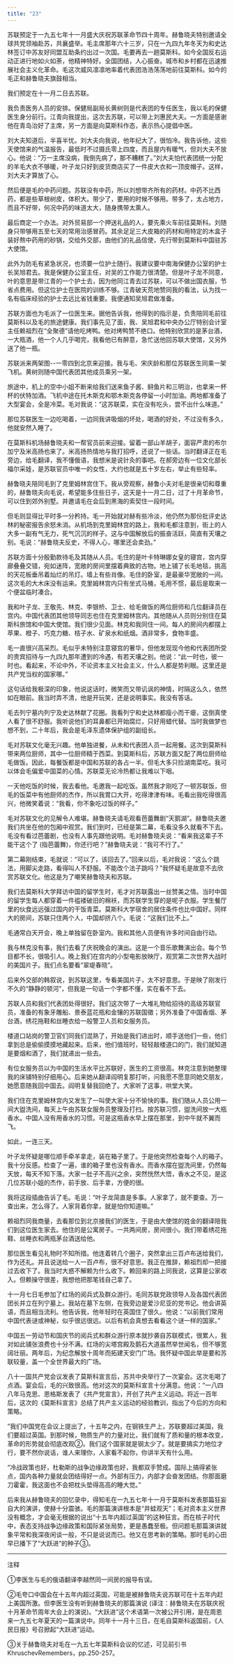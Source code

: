 ```yaml
---
title: "23"
---
```


苏联预定于一九五七年十一月盛大庆祝苏联革命节四十周年。赫鲁晓夫特别邀请全球共党领袖赴苏，共襄盛举。毛主席那年六十三岁，只在一九四九年冬天为和史达林签订中苏友好同盟互助条约出过一次国。毛要再去一趟莫斯科。如今全国反右运动正进行地如火如荼，他精神特好。全国团结，人心振奋。城市和乡村都在迅速推展社会主义化革命。毛这次威风凛凛地率着代表团浩浩荡荡地前往莫斯科。如今的毛正和赫鲁晓夫旗鼓相当。

我们预定在十一月二日去苏联。

我负责医务人员的安排。保健局副局长黄树则是代表团的专任医生，我以毛的保健医生身分前行。江青向我提出，这次去苏联，可以带上刘惠民大夫。一方面是感谢他在青岛治好了主席，另一方面是向莫斯科作态，表示热心提倡中医。

刘大夫知道后，半喜半忧。刘大夫向我说，他年纪大了，很怕冷。我告诉他，这些天使馆来的气温报告，最低时不过摄氏零上四度，而且屋内有暖气，但刘大夫不放心。他说：“万一主席没病，我倒先病了，那不糟糕了。”刘大夫怕代表团统一分配的羊毛大衣不够暖，叶子龙只好到皮货商店买了一件皮大衣和一顶皮帽子。这样，刘大夫才算放了心。

然后便是毛的中药问题。苏联没有中药，所以刘想带齐所有的药材。中药不比西药，都是些草根树皮，体积大。带少了，要用的时候不够用。带多了，太占地方，而且不好带，何况中药的味道太大，随身携带太熏人。

最后商定一个办法。对外贸易部一个押送礼品的人，要先乘火车前往莫斯科。刘随身只带够用五至七天的常用治感冒药。其余足足三大皮箱的药材和用特定的木盒子装好熬中药用的砂锅，交给外交部，由他们的礼品信使，先行带到莫斯科中国驻苏大使馆。

此外为防毛有紧急状况，也须要一位护士随行。我建议要中南海保健办公室的护士长吴旭君去。我是保健办公室主任，对吴的工作能力很清楚。但是叶子龙不同意，叶的意思是带江青的一个护士去，因为他同江青去过苏联，可以不做出国衣服，节省点费用。但这位护士在医院的训练不够。江青破天荒地赞同我的看法，认为找一名有临床经验的护士去远比省钱重要。我便通知吴旭君做准备。

苏联方面也为毛派了一位医生来。据他告诉我，他得到的指示是，负责陪同毛前往莫斯科以及毛的旅途健康。我们事先见了面，我、吴旭君和中央办公厅特别会计室主任赖祖烈在“全聚德”请他吃烤鸭。他对烤鸭赞不绝口。他特别欣赏的是茅台酒，一大瓶酒，他一个人几乎喝完，我看他已有醉意，急忙送他回苏联大使馆，又另外送了他一瓶。

苏联派来两架图--一零四到北京来迎接。我与毛、宋庆龄和那位苏联医生同乘一架飞机。黄树则随中国代表团其他成员乘另一架。

旅途中，机上的空中小姐不断来给我们送来鱼子酱、鲟鱼片和三明治，也拿来一杯杯的伏特加酒。飞机中途在托木斯克和鄂木斯克各停留一小时加油。两地都准备了大型宴会，全是冷菜。毛对我说：“这苏联菜，实在没有吃头，尝不出什么味道。”

那位苏联医生一边吃喝着，一边同我讲吸烟的坏处，喝酒的好处，不过没有多久，他就安然入睡了。

在莫斯科机场赫鲁晓夫和一帮官员前来迎接。留着一部山羊胡子，面容严肃的布尔加宁及米高扬也来了。米高扬热情地与我打招呼，还说了一些话。当时翻译正在毛旁边，给毛翻译，我不懂俄语，我想米是说针灸的事吧。在郝旁边有一位文化部长福尔采娃，是苏联官员中唯一的女性，大约也就是五十岁左右，举止有些轻率。

赫鲁晓夫陪同毛到了克里姆林宫住下。我从旁观察，赫鲁小夫对毛是很亲切和尊重的，赫鲁晓夫向毛说，希望能多住些日子，这天是十一月二日，过了十月革命节，可以住到郊外别墅。并邀请毛在会后到黑海的索契住一段时间。

但毛则显得比平时多一分矜持。毛一开始就对赫有些冷淡，他仍然为那份批评史达林的秘密报告余怒未消。从机场到克里姆林宫的路上，我和毛都注意到，街上的人大多一副有气无力，死气沉沉的样子。这与中国解放后的振奋活跃，简直有天壤之别。毛说：“赫鲁晓夫反史，不得人心，哪里还会卖劲。”

苏联方面十分殷勤款待毛及其随从人员。毛住的是叶卡特琳娜女皇的寝宫，宫内穿廊叠叠交错，宛如迷阵，宽敞的房间里摆着典致的古物。地上铺了长毛地毯，挑高的天花板垂吊着灿烂的吊灯。墙上有些肖像。毛住的卧室，是最豪华宽敞的一间。这次毛的大木床没有运来。克里姆林宫内只有坐式马桶，毛用不惯，最后是取来一个便盆临时凑合。

我和叶子龙、王敬先、林克、李银桥、卫士、给毛做饭的两位厨师和几位翻译员在宫内。中国代表团其他领导同志也住在克里姆林宫内。其他随从人员则分别住在莫斯科旅馆和中国大使馆。我们很少见面。林克和我同住一间。每人的房间内都摆上苹果、橙子、巧克力糖、桔子水、矿泉水和纸烟。酒非常多，食物丰盛。

毛一直很兴高采烈。毛似乎未特别注意寝宫的奢华，但他发现现今他和代表团所受的贵宾招待与一九四九那年遭到的冷遇，有若天壤之别。他说：“此一时也，彼一时也。看起来，不论中外，不论资本主义社会主义，什么人都是势利眼。这里还是共产党当权的国家哪。”

这句话给我极深的印象，他说这话时，微笑而又带讥讽的神情，时隔这么久，依然如在眼前。我当时弄不清，他是开玩笑，还是说明事实。我没有答话。

毛去列宁墓内列宁及史达林献了花圈。我看列宁和史达林都瘦小而干瘪，这倒真使人看了很不舒服。我听说他们的耳鼻都已开始腐烂，只好用蜡代替。当时我做梦也想不到，二十年后，我会是毛泽东遗体保护组的副组长。

毛对苏联文化毫无兴趣。他单独进餐，从未和代表团人员一起用餐。这次到莫斯科带来两位厨师，其中一位厨师精于西菜。到莫斯科后，苏联方面又配了两位厨师给毛做饭。因此，每餐饭都是中国和苏联的各占一半。但毛大多只捡湖南菜吃。我可以体会毛偏爱中国菜的心情。苏联菜无论冷热都让我难以下咽。

一天他吃饭的时候，我去看他。毛邀我一起吃饭。虽然我才刚吃了一顿苏联饭，但毛的饭菜中有他厨师的杰作，所以我胃口大开，吃得津津有味。毛看出我吃得很高兴，他微笑着说：“我看，你不象吃过饭的样子。”

毛对苏联文化的见解令人难堪。赫鲁晓夫请毛观看芭蕾舞剧“天鹅湖”。赫鲁晓夫邀我们共坐在他的包厢中观赏。我们到时，已经是第二幕，毛看没多久就看不下去。毛没有看过芭蕾剧，也没有人事先跟他说明。毛对赫鲁晓夫说：“看来我这辈子不能干这个了 (指芭蕾舞)，你还行吧？”赫鲁晓夫说：“我可不行了。”

第二幕刚结束，毛就说：“可以了，该回去了。”回来以后，毛对我说：“这么个跳法，用脚尖走路，看得叫人不舒服。不能改个法子跳吗？”我怀疑毛是故意不去欣赏苏联文化。他这是为了嘲笑赫鲁晓夫和苏联。

我们去莫斯科大学拜访中国的留学生时，毛才对苏联露出一丝赞美之情。当时中国的留学生每人都穿着一件褴褛破旧的棉袄，而苏联学生穿的是呢子衣服。学生餐厅里的伙食远远强过国内的干饭青菜。莫斯科大学宿舍的居住条件也比中国好。同样大的房间，苏联只住两个人，中国却挤八个。毛说：“这我们比不上。”

毛通常白天开会，晚上单独留在卧室内。我和其他人员便有许多时间自由行动。

我与林克没有事，我们去看了庆祝晚会的演出。这是一个音乐歌舞演出会。每个节目都不长，很吸引人。晚上我们在宫内的小型电影放映厅，观赏第二次世界大战时的美国片子。我们点名要看“翠堤春晓”。

后来外交部的韩叙说，到苏联这里，专看美国片子，太不好意思。于是映了刚发行不久的“静静的顿河”，但我是一句话一个字都不懂，实在看不下去。

苏联人员和我们代表团处得很好。我们这次带了一大堆礼物给招待的高级苏联官员，准备的有象牙雕船、景泰蓝花瓶和金镶的苏联国徵；另外准备了中国香烟、茅台酒，绣花拖鞋和丝睡衣给一般警卫人员和女服务员。

楼道口站岗的警卫官们同我们混熟了，开始是我们进出时，顺手送他们一些，他们拿到总是偷偷摸摸地藏起来。后来，他们值班时，轻轻敲楼道口的门，我们就知道是要烟和酒了，我们就递出一些去。

有位女服务员以为中国的生活水平比苏联好，医生的工资很高。林克注意到她整理我的床铺特别仔细用心。后来她从翻译阎明复那打听，问我愿不愿意同她交朋友，她愿意随我回中国去。阎明复替我回绝了。大家听了这事，哄堂大笑。

我们住在克里姆林宫内又发生了一叫使大家十分不愉快的事。我们随从人员公用一间大盥洗间，每天上午由苏联女服务员整理及打扫。按苏联习惯，盥洗间放一大瓶香水。中国人没有用香水的习惯。可是这瓶香水早上摆在那里，到中午就不翼而飞。

如此，一连三天。

叶子龙怀疑是哪位顺手牵羊拿走，装在箱子里了。于是他突然检查每个人的箱子。我十分反感。检查了一遍，谁的箱子里也没有香水。而香水摆在盥洗间里，仍然每天放，每天不知下落。大家一肚子不高兴之余，突然恍然大悟，香水之不见，是这几位苏联小姐的杰作，前手放、后手拿，方便的很。

我将这段插曲告诉了毛。毛说：“叶子龙简直是多事。人家拿了，就不要查。万一查出来，怎么得了。人家背着你拿，就是怕你知道嘛。”

赖祖烈同我商量，去看那位到北京接我们的医生，于是由大使馆的姓金的翻译陪我们到这位医生家去。他住的是公寓房子。一共两间房，房间很小。我们带着绣花拖鞋、丝睡衣和两瓶茅台酒送给他。

那位医生看见礼物时不知所措。他连着转几个圈子，突然拿出三百卢布送给我们，作为还礼。并且说送给一人一百卢布，很不好意思。我正在推辞，赖祖烈却一把接过去收下了。我当时大惑不解赖为什么收下。赖回来的路上同我说，这算是公家收入。但赖操守很差，我想他把那笔钱自己拿了。

十一月七日毛参加了红场的阅兵式及群众游行。毛同苏联党政领导人及各国代表团团长并立在列宁墓上。我站在墓下左侧，在我旁边是爱沙尼亚的党书记。他会讲英语，而且相当流利。他告诉我，他年轻时在英国住了很久。他说：“以前我们常用中国代表谜或神秘，似乎很远很远。以后有机会真想去看看这个谜一样的国家。”

中国五一劳动节和国庆节的阅兵式和群众游行原本就抄袭自苏联模式，很累人，我对如此铺张浪费也十分不满。红场的尖塔宫殿及鹅石大道虽然举世闻名，但不够宽阔壮丽。两年后，为纪念解放十周年而拓建天安门广场。我怀疑中国此举是要和苏联较量，盖一个全世界最大的广场。

八十一国共产党会议发表了莫斯科宣言后，苏共中央举行了一次宴会。这次毛喝了点酒。宴会后，毛的兴致很高。他对这次的莫斯科宣言十分满意。他说：“一八四八年马克思、恩格斯发表了《共产党宣言》，开创了共产主义运动。将近一百年后，这次的《莫斯科宣言》总结了共产主义运动的经验教训，指出了今后的方向和策略。

”我们中国党在会议上提出了，十五年之内，在钢铁生产上，苏联要超过美国，我们要超过英国。到那时候，物质生产的力量对比，我们就有了质和量的根本改变，革命的形势就会彻底改观②。我们这个国家就是钢太少了。就是要搞实力地位才行，要不然你说话，谁人来理你，人家看不起你，你讲半天有什么用。

“冷战政策也好，杜勒斯的战争边缘政策也好，我都双手赞成。国际上搞得紧张点，国内各种力量就会团结得好一点。外部有压力，内部才会奋发团结。你那面磨刀霍霍，我这面也不会把枕头垫得高高的睡大觉。”

后来我从赫鲁晓夫的回忆录中，得知毛在一九五七年十一月于莫斯科发表那篇狂妄自大的演讲，使赫十分震骇。毛的那篇演讲根本是“井蛙观天”；毛对资本主义世界没有概念，才会毫无根据的说出“十五年内超过英国”的这种狂言。而在核子时代中，表态支持战争边缘政策和国际紧张局势，更是愚蠢至极。但问题毛那篇演讲就象平常和我深夜闲谈一般，不只是说说而已。他又在思考新的策略。那时毛的心田早已播下了“大跃进”的种子③。

_________________________

注释

①李医生与毛的俄语翻译李越然同一间房的报导有误。

②毛夸口中国会在十五年内超过英国，可能是被赫鲁晓夫说苏联可在十五年内赶上美国所激。但李医生没有听到赫鲁晓夫的那篇演说 (译注：赫鲁晓夫在苏联庆祝十月革命节周年大会上的演说)。“大跃进”这个术语第一次被公开引用，是在周恩来一九五七年夏天的一篇演说中。同年十一月十三日，在毛自莫斯科返国前，《人民日报》号召掀起“大跃进”运动。

③关于赫鲁晓夫对毛在一九五七年莫斯科会议的忆述，可见前引书 KhruschevRemembers，pp.250-257。
